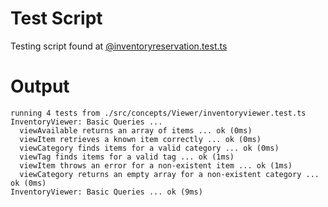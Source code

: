 # Test Script
Testing script found at [@inventoryreservation.test.ts](src/concepts/Reservation/inventoryreservation.test.ts)

# Output
```
running 4 tests from ./src/concepts/Viewer/inventoryviewer.test.ts
InventoryViewer: Basic Queries ...
  viewAvailable returns an array of items ... ok (0ms)
  viewItem retrieves a known item correctly ... ok (0ms)
  viewCategory finds items for a valid category ... ok (0ms)
  viewTag finds items for a valid tag ... ok (1ms)
  viewItem throws an error for a non-existent item ... ok (1ms)
  viewCategory returns an empty array for a non-existent category ... ok (0ms)
InventoryViewer: Basic Queries ... ok (9ms)
```